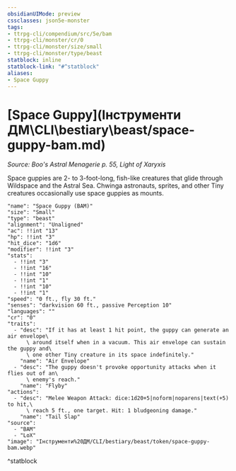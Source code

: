 ```yaml
---
obsidianUIMode: preview
cssclasses: json5e-monster
tags:
- ttrpg-cli/compendium/src/5e/bam
- ttrpg-cli/monster/cr/0
- ttrpg-cli/monster/size/small
- ttrpg-cli/monster/type/beast
statblock: inline
statblock-link: "#^statblock"
aliases:
- Space Guppy
---
```

# [Space Guppy](Інструменти ДМ\CLI\bestiary\beast/space-guppy-bam.md)
*Source: Boo's Astral Menagerie p. 55, Light of Xaryxis*  

Space guppies are 2- to 3-foot-long, fish-like creatures that glide through Wildspace and the Astral Sea. Chwinga astronauts, sprites, and other Tiny creatures occasionally use space guppies as mounts.

```statblock
"name": "Space Guppy (BAM)"
"size": "Small"
"type": "beast"
"alignment": "Unaligned"
"ac": !!int "13"
"hp": !!int "3"
"hit_dice": "1d6"
"modifier": !!int "3"
"stats":
  - !!int "3"
  - !!int "16"
  - !!int "10"
  - !!int "1"
  - !!int "10"
  - !!int "1"
"speed": "0 ft., fly 30 ft."
"senses": "darkvision 60 ft., passive Perception 10"
"languages": ""
"cr": "0"
"traits":
  - "desc": "If it has at least 1 hit point, the guppy can generate an air envelope\
      \ around itself when in a vacuum. This air envelope can sustain the guppy and\
      \ one other Tiny creature in its space indefinitely."
    "name": "Air Envelope"
  - "desc": "The guppy doesn't provoke opportunity attacks when it flies out of an\
      \ enemy's reach."
    "name": "Flyby"
"actions":
  - "desc": "Melee Weapon Attack: dice:1d20+5|noform|noparens|text(+5) to hit,\
      \ reach 5 ft., one target. Hit: 1 bludgeoning damage."
    "name": "Tail Slap"
"source":
  - "BAM"
  - "LoX"
"image": "Інструменти%20ДМ/CLI/bestiary/beast/token/space-guppy-bam.webp"
```
^statblock